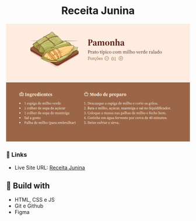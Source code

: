 <h1 align="center">Receita Junina</h1>

![](./screenshot.png)

### 🔗 Links

- Live Site URL: [Receita Junina](https://lucazcruz.github.io/bora-codar/receita-junina/)

## 🚀 Build with

- HTML, CSS e JS
- Git e Github
- Figma
